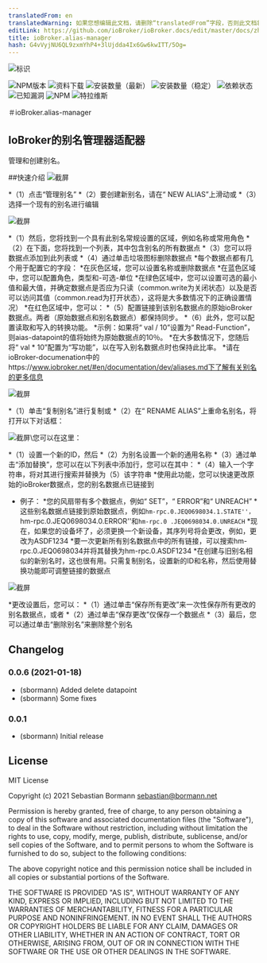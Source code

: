 ```yaml
---
translatedFrom: en
translatedWarning: 如果您想编辑此文档，请删除“translatedFrom”字段，否则此文档将再次自动翻译
editLink: https://github.com/ioBroker/ioBroker.docs/edit/master/docs/zh-cn/adapterref/iobroker.alias-manager/README.md
title: ioBroker.alias-manager
hash: G4vVyjNU6QL9zxmYhP4+3lUjdda4Ix6Gw6kwITT/5Og=
---
```

![标识](../../../en/adapterref/iobroker.alias-manager/admin/alias-manager.png)

![NPM版本](http://img.shields.io/npm/v/iobroker.alias-manager.svg)
![资料下载](https://img.shields.io/npm/dm/iobroker.alias-manager.svg)
![安装数量（最新）](http://iobroker.live/badges/alias-manager-installed.svg)
![安装数量（稳定）](http://iobroker.live/badges/alias-manager-stable.svg)
![依赖状态](https://img.shields.io/david/sbormann/iobroker.alias-manager.svg)
![已知漏洞](https://snyk.io/test/github/sbormann/ioBroker.alias-manager/badge.svg)
![NPM](https://nodei.co/npm/iobroker.alias-manager.png?downloads=true)
![特拉维斯](http://img.shields.io/travis/sbormann/ioBroker.alias-manager/master.svg)

＃ioBroker.alias-manager
## IoBroker的别名管理器适配器
管理和创建别名。

##快速介绍
![截屏](../../../en/adapterref/iobroker.alias-manager/img/manual_screenshot_1.png)

*（1）点击“管理别名”
*（2）要创建新别名，请在“ NEW ALIAS”上滑动或
*（3）选择一个现有的别名进行编辑

![截屏](../../../en/adapterref/iobroker.alias-manager/img/manual_screenshot_2.png)

*（1）然后，您将找到一个具有此别名常规设置的区域，例如名称或常用角色
*（2）在下面，您将找到一个列表，其中包含别名的所有数据点
*（3）您可以将数据点添加到此列表或
*（4）通过单击垃圾图标删除数据点
*每个数据点都有几个用于配置它的字段：
    *在灰色区域，您可以设置名称或删除数据点
    *在蓝色区域中，您可以配置角色，类型和-可选-单位
*在绿色区域中，您可以设置可选的最小值和最大值，并确定数据点是否应为只读（common.write为关闭状态）以及是否可以访问其值（common.read为打开状态），这将是大多数情况下的正确设置情况）
*在红色区域中，您可以：
*（5）配置链接到该别名数据点的原始ioBroker数据点。两者（原始数据点和别名数据点）都保持同步。
*（6）此外，您可以配置读取和写入的转换功能。
*示例：如果将“ val / 10”设置为“ Read-Function”，则aias-datapoint的值将始终为原始数据点的10％。
*在大多数情况下，您随后将“ val * 10”配置为“写功能”，以在写入别名数据点时也保持此比率。
*请在ioBroker-documenation中的https://www.iobroker.net/#en/documentation/dev/aliases.md下了解有关别名的更多信息

![截屏](../../../en/adapterref/iobroker.alias-manager/img/manual_screenshot_3.png)

*（1）单击“复制别名”进行复制或
*（2）在“ RENAME ALIAS”上重命名别名，将打开以下对话框：

![截屏](../../../en/adapterref/iobroker.alias-manager/img/manual_screenshot_4.png)\您可以在这里：

*（1）设置一个新的ID，然后
*（2）为别名设置一个新的通用名称
*（3）通过单击“添加替换”，您可以在以下列表中添加行，您可以在其中：
    *（4）输入一个字符串，将对其进行搜索并替换为（5）该字符串
*使用此功能，您可以快速更改原始的ioBroker数据点，您的别名数据点已链接到
* 例子：
*您的风扇带有多个数据点，例如“ SET”，“ ERROR”和“ UNREACH”
*这些别名数据点链接到原始数据点，例如``hm-rpc.0.JEQ0698034.1.STATE''，``hm-rpc.0.JEQ0698034.0.ERROR''和``hm-rpc.0 .JEQ0698034.0.UNREACH``
*现在，如果您的设备坏了，必须更换一个新设备，其序列号将会更改，例如，更改为ASDF1234
*要一次更新所有别名数据点中的所有链接，可以搜索hm-rpc.0.JEQ0698034并将其替换为hm-rpc.0.ASDF1234
*在创建与旧别名相似的新别名时，这也很有用。只需复制别名，设置新的ID和名称，然后使用替换功能即可调整链接的数据点

![截屏](../../../en/adapterref/iobroker.alias-manager/img/manual_screenshot_5.png)

*更改设置后，您可以：
*（1）通过单击“保存所有更改”来一次性保存所有更改的别名数据点，或者
*（2）通过单击“保存更改”仅保存一个数据点
*（3）最后，您可以通过单击“删除别名”来删除整个别名

## Changelog

### 0.0.6 (2021-01-18)
* (sbormann) Added delete datapoint
* (sbormann) Some fixes 

### 0.0.1
* (sbormann) Initial release

## License
MIT License

Copyright (c) 2021 Sebastian Bormann <sebastian@bormann.net>

Permission is hereby granted, free of charge, to any person obtaining a copy
of this software and associated documentation files (the "Software"), to deal
in the Software without restriction, including without limitation the rights
to use, copy, modify, merge, publish, distribute, sublicense, and/or sell
copies of the Software, and to permit persons to whom the Software is
furnished to do so, subject to the following conditions:

The above copyright notice and this permission notice shall be included in all
copies or substantial portions of the Software.

THE SOFTWARE IS PROVIDED "AS IS", WITHOUT WARRANTY OF ANY KIND, EXPRESS OR
IMPLIED, INCLUDING BUT NOT LIMITED TO THE WARRANTIES OF MERCHANTABILITY,
FITNESS FOR A PARTICULAR PURPOSE AND NONINFRINGEMENT. IN NO EVENT SHALL THE
AUTHORS OR COPYRIGHT HOLDERS BE LIABLE FOR ANY CLAIM, DAMAGES OR OTHER
LIABILITY, WHETHER IN AN ACTION OF CONTRACT, TORT OR OTHERWISE, ARISING FROM,
OUT OF OR IN CONNECTION WITH THE SOFTWARE OR THE USE OR OTHER DEALINGS IN THE
SOFTWARE.